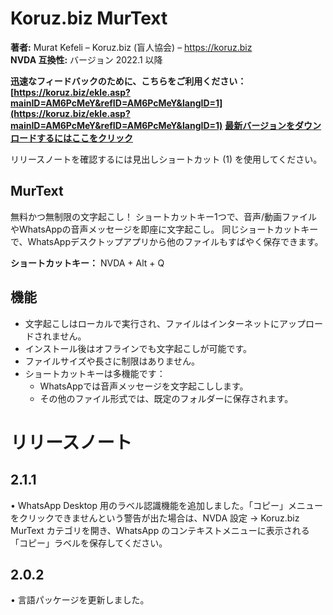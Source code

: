 ﻿
# Koruz.biz MurText

**著者:** Murat Kefeli – Koruz.biz (盲人協会) – https://koruz.biz  
**NVDA 互換性:** バージョン 2022.1 以降  

**迅速なフィードバックのために、こちらをご利用ください：[https://koruz.biz/ekle.asp?mainID=AM6PcMeY&refID=AM6PcMeY&langID=1](https://koruz.biz/ekle.asp?mainID=AM6PcMeY&refID=AM6PcMeY&langID=1)**
**[最新バージョンをダウンロードするにはここをクリック](https://murtext.org?page=nvda)**

リリースノートを確認するには見出しショートカット (1) を使用してください。

## MurText
無料かつ無制限の文字起こし！
ショートカットキー1つで、音声/動画ファイルやWhatsAppの音声メッセージを即座に文字起こし。
同じショートカットキーで、WhatsAppデスクトップアプリから他のファイルもすばやく保存できます。

**ショートカットキー：** NVDA + Alt + Q

## 機能
- 文字起こしはローカルで実行され、ファイルはインターネットにアップロードされません。
- インストール後はオフラインでも文字起こしが可能です。
- ファイルサイズや長さに制限はありません。
- ショートカットキーは多機能です：
	- WhatsAppでは音声メッセージを文字起こしします。
	- その他のファイル形式では、既定のフォルダーに保存されます。

# リリースノート
## 2.1.1
• WhatsApp Desktop 用のラベル認識機能を追加しました。「コピー」メニューをクリックできませんという警告が出た場合は、NVDA 設定 → Koruz.biz MurText カテゴリを開き、WhatsApp のコンテキストメニューに表示される「コピー」ラベルを保存してください。

## 2.0.2
• 言語パッケージを更新しました。
